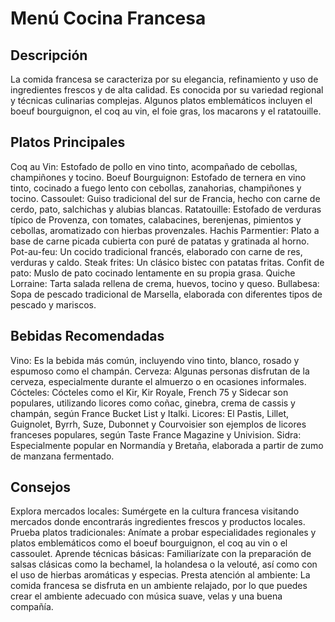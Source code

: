# Menú Cocina Francesa

## Descripción

La comida francesa se caracteriza por su elegancia, refinamiento y uso de ingredientes frescos y de alta calidad. Es conocida por su variedad regional y técnicas culinarias complejas. Algunos platos emblemáticos incluyen el boeuf bourguignon, el coq au vin, el foie gras, los macarons y el ratatouille. 

## Platos Principales

Coq au Vin: Estofado de pollo en vino tinto, acompañado de cebollas, champiñones y tocino. 
Boeuf Bourguignon: Estofado de ternera en vino tinto, cocinado a fuego lento con cebollas, zanahorias, champiñones y tocino. 
Cassoulet: Guiso tradicional del sur de Francia, hecho con carne de cerdo, pato, salchichas y alubias blancas. 
Ratatouille: Estofado de verduras típico de Provenza, con tomates, calabacines, berenjenas, pimientos y cebollas, aromatizado con hierbas provenzales. 
Hachis Parmentier: Plato a base de carne picada cubierta con puré de patatas y gratinada al horno. 
Pot-au-feu: Un cocido tradicional francés, elaborado con carne de res, verduras y caldo. 
Steak frites: Un clásico bistec con patatas fritas. 
Confit de pato: Muslo de pato cocinado lentamente en su propia grasa. 
Quiche Lorraine: Tarta salada rellena de crema, huevos, tocino y queso. 
Bullabesa: Sopa de pescado tradicional de Marsella, elaborada con diferentes tipos de pescado y mariscos. 

## Bebidas Recomendadas

Vino:
Es la bebida más común, incluyendo vino tinto, blanco, rosado y espumoso como el champán. 
Cerveza:
Algunas personas disfrutan de la cerveza, especialmente durante el almuerzo o en ocasiones informales. 
Cócteles:
Cócteles como el Kir, Kir Royale, French 75 y Sidecar son populares, utilizando licores como coñac, ginebra, crema de cassis y champán, según France Bucket List y Italki. 
Licores:
El Pastis, Lillet, Guignolet, Byrrh, Suze, Dubonnet y Courvoisier son ejemplos de licores franceses populares, según Taste France Magazine y Univision. 
Sidra:
Especialmente popular en Normandía y Bretaña, elaborada a partir de zumo de manzana fermentado.

## Consejos

Explora mercados locales:
Sumérgete en la cultura francesa visitando mercados donde encontrarás ingredientes frescos y productos locales. 
Prueba platos tradicionales:
Anímate a probar especialidades regionales y platos emblemáticos como el boeuf bourguignon, el coq au vin o el cassoulet. 
Aprende técnicas básicas:
Familiarízate con la preparación de salsas clásicas como la bechamel, la holandesa o la velouté, así como con el uso de hierbas aromáticas y especias. 
Presta atención al ambiente:
La comida francesa se disfruta en un ambiente relajado, por lo que puedes crear el ambiente adecuado con música suave, velas y una buena compañía. 

